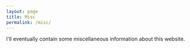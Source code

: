 ```yaml
---
layout: page
title: Misc
permalink: /misc/
---
```


I'll eventually contain some miscellaneous information about this website.
